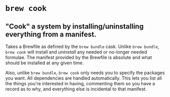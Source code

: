 # `brew cook`


## "Cook" a system by installing/uninstalling everything from a manifest.


Takes a Brewfile as defined by the `brew bundle` cask. Unlike `brew
bundle`, `brew cook` will install and _uninstall_ any needed or
no-longer needed formulae. The manifest provided by the Brewfile is
absolute and what should be installed at any given time.

Also, unlike `brew bundle`, `brew cook` only needs you to specify
the packages you want. All dependencies are handled automatically.
This lets you list all the things you're interested in having,
commenting them so you have a record as to why, and everything else
is incidental to that manifest.
